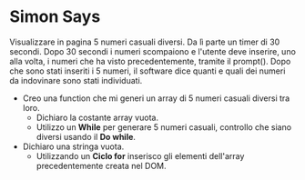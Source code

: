 # Simon Says #

Visualizzare in pagina 5 numeri casuali diversi. Da lì parte un timer di 30 secondi.
 Dopo 30 secondi i numeri scompaiono e l'utente deve inserire, uno alla volta, i numeri che ha visto precedentemente, tramite il prompt().
Dopo che sono stati inseriti i 5 numeri, il software dice quanti e quali dei numeri da indovinare sono stati individuati.

- Creo una function che mi generi un array di 5 numeri casuali diversi tra loro.
    - Dichiaro la costante array vuota.
    - Utilizzo un **While** per generare 5 numeri casuali, controllo che siano diversi usando il **Do while**.
- Dichiaro una stringa vuota.
    - Utilizzando un **Ciclo for** inserisco gli elementi dell'array precedentemente creata nel DOM.
